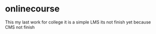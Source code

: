 # onlinecourse
This my last work for college it is a simple LMS its not finish yet because CMS not finish
